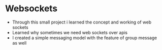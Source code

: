 # Websockets 
- Through this small project i learned the concept and working of web sockets
- Learned why sometimes we need web sockets over apis 
- I created a simple messaging model with the feature of group message as well 
